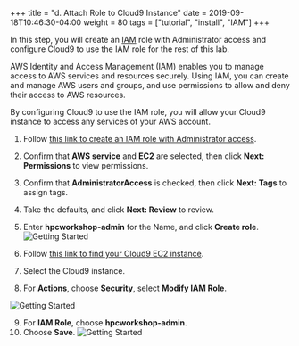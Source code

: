 +++
title = "d. Attach Role to Cloud9 Instance"
date = 2019-09-18T10:46:30-04:00
weight = 80
tags = ["tutorial", "install", "IAM"]
+++

In this step, you will create an [IAM](https://aws.amazon.com/iam/) role with Administrator access and configure Cloud9 to use the IAM role for the rest of this lab.

AWS Identity and Access Management (IAM) enables you to manage access to AWS services and resources securely.
Using IAM, you can create and manage AWS users and groups, and use permissions to allow and deny their access to AWS resources.

By configuring Cloud9 to use the IAM role, you will allow your Cloud9 instance to access any services of your AWS account.


1. Follow [this link to create an IAM role with Administrator access](https://console.aws.amazon.com/iam/home#/roles$new?step=review&commonUseCase=EC2%2BEC2&selectedUseCase=EC2&policies=arn:aws:iam::aws:policy%2FAdministratorAccess).

2. Confirm that **AWS service** and **EC2** are selected, then click **Next: Permissions** to view permissions.

3. Confirm that **AdministratorAccess** is checked, then click **Next: Tags** to assign tags.

4. Take the defaults, and click **Next: Review** to review.

5. Enter **hpcworkshop-admin** for the Name, and click **Create role**. 
![Getting Started](/images/introductory-steps/iam-role-1.png)

6. Follow [this link to find your Cloud9 EC2 instance](https://console.aws.amazon.com/ec2/v2/home?#Instances:search=cloud9;sort=desc:launchTime).

7. Select the Cloud9 instance.
8. For **Actions**, choose **Security**, select **Modify IAM Role**.


![Getting Started](/images/introductory-steps/iam-role-2.png)

9. For **IAM Role**, choose **hpcworkshop-admin**.
10. Choose **Save**.
![Getting Started](/images/introductory-steps/iam-role-3.png)
